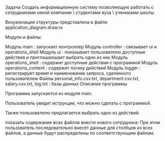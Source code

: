 Задача
Создать информационную систему позволяющую работать с сотрудниками некой компании \ студентами вуза \ учениками школы

Визуализация структуры представлена в файле application_diagram.draw.io

Модули и файлы:

Модуль main : запускает контроллер
Модуль controller : связывает ui и operations_shell
Модуль ui : показывает пользователю доступные действия и приглашаюшает выбрать одно из них
Модуль operations_shell : содержит доступные действия с программой
Модуль operations_content : содержит логику действий
Модуль logger : регистрирует время и наименование запроса, сделенного пользователем
Файлы personal_info.csv.txt, department.csv.txt, salary.csv.txt, log.txt : базы данных
Описание программы

Программа запускается из модуля main.

Пользователь увидит иструкции, что можно сделать с программой.

Также пользователю предлагается выбрать одно из действий:

показать содержание всех файлов
внести нового сотрудника:
При этом пользователь последовательно внесёт данные для столбцов из всех файлов, а данные будут распределены по соответствующим файлам.